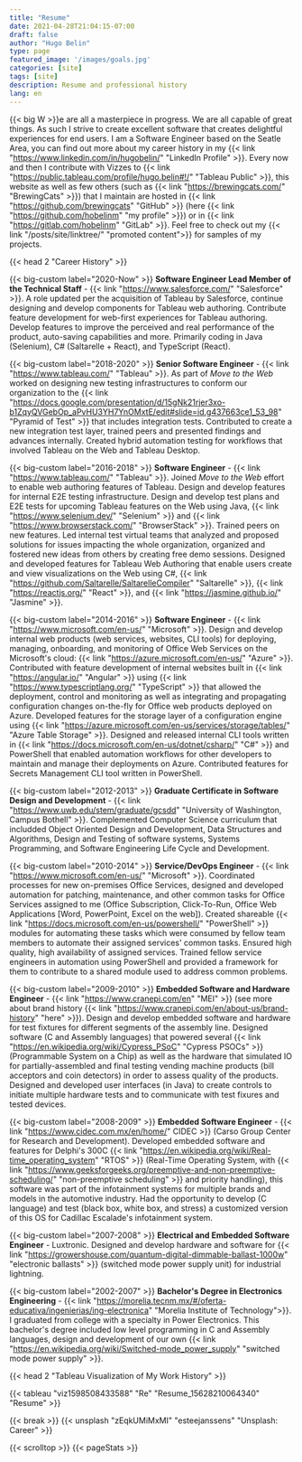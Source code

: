 ```yaml
---
title: "Resume"
date: 2021-04-28T21:04:15-07:00
draft: false
author: "Hugo Belin"
type: page
featured_image: '/images/goals.jpg'
categories: [site]
tags: [site]
description: Resume and professional history
lang: en
---
```


{{< big W >}}e are all a masterpiece in progress. We are all capable of great things. As such I strive to create 
excellent software that creates delightful experiences for end users. I am a Software Engineer based on the Seatle Area, 
you can find out more about my career history in my 
{{< link "https://www.linkedin.com/in/hugobelin/" "LinkedIn Profile" >}}. Every now and 
then I contribute with Vizzes to {{< link "https://public.tableau.com/profile/hugo.belin#!/" "Tableau Public" >}}, this 
website as well as few others (such as {{< link "https://brewingcats.com/" "BrewingCats" >}}) that I maintain are hosted 
in {{< link "https://github.com/brewingcats" "GitHub" >}} (here {{< link "https://github.com/hobelinm" "my profile" >}}) 
or in {{< link "https://gitlab.com/hobelinm" "GitLab" >}}. Feel free to check out my 
{{< link "/posts/site/linktree/" "promoted content">}} for samples of my projects.

{{< head 2 "Career History" >}}

{{< big-custom label="2020-Now" >}} **Software Engineer Lead Member of the Technical Staff** - 
{{< link "https://www.salesforce.com/" "Salesforce" >}}. A role updated per the acquisition of Tableau by Salesforce, continue
designing and develop components for Tableau web authoring. Contribute feature development for web-first experiences for 
Tableau authoring. Develop features to improve the perceived and real performance of the product, auto-saving capabilities and more. 
Primarily coding in Java (Selenium), C# (Saltarelle + React), and TypeScript (React).

{{< big-custom label="2018-2020" >}} **Senior Software Engineer** - {{< link "https://www.tableau.com/" "Tableau" >}}. As 
part of *Move to the Web* worked on designing new testing infrastructures to conform our organization to the 
{{< link "https://docs.google.com/presentation/d/15gNk21rjer3xo-b1ZqyQVGebOp_aPvHU3YH7YnOMxtE/edit#slide=id.g437663ce1_53_98" "Pyramid of Test" >}} 
that includes integration tests. Contributed to create a new integration test layer, trained peers and presented findings 
and advances internally. Created hybrid automation testing for workflows that involved Tableau on the Web and Tableau Desktop.

{{< big-custom label="2016-2018" >}} **Software Engineer** - {{< link "https://www.tableau.com/" "Tableau" >}}. Joined 
*Move to the Web* effort to enable web authoring features of Tableau. Design and develop features for internal E2E testing 
infrastructure. Design and develop test plans and E2E tests for upcoming Tableau features on the Web using Java, 
{{< link "https://www.selenium.dev/" "Selenium" >}} and {{< link "https://www.browserstack.com/" "BrowserStack" >}}. 
Trained peers on new features. Led internal test virtual teams that analyzed and proposed solutions for issues impacting 
the whole organization, organized and fostered new ideas from others by creating free demo sessions. Designed and developed 
features for Tableau Web Authoring that enable users create and view visualizations on the Web using C#, 
{{< link "https://github.com/Saltarelle/SaltarelleCompiler" "Saltarelle" >}}, {{< link "https://reactjs.org/" "React" >}}, 
and {{< link "https://jasmine.github.io/" "Jasmine" >}}.

{{< big-custom label="2014-2016" >}} **Software Engineer** - {{< link "https://www.microsoft.com/en-us/" "Microsoft" >}}. 
Design and develop internal web products (web services, websites, CLI tools) for deploying, managing, onboarding, and monitoring 
of Office Web Services on the Microsoft's cloud: {{< link "https://azure.microsoft.com/en-us/" "Azure" >}}. Contributed with 
feature development of internal websites built in {{< link "https://angular.io/" "Angular" >}} using 
{{< link "https://www.typescriptlang.org/" "TypeScript" >}} that allowed the deployment, control and monitoring as well as 
integrating and propagating configuration changes on-the-fly for Office web products deployed on Azure. Developed features for 
the storage layer of a configuration engine using 
{{< link "https://azure.microsoft.com/en-us/services/storage/tables/" "Azure Table Storage" >}}. Designed and released internal 
CLI tools written in {{< link "https://docs.microsoft.com/en-us/dotnet/csharp/" "C#" >}} and PowerShell that enabled automation 
workflows for other developers to maintain and manage their deployments on Azure. Contributed features for Secrets Management 
CLI tool written in PowerShell.

{{< big-custom label="2012-2013" >}} **Graduate Certificate in Software Design and Development** - 
{{< link "https://www.uwb.edu/stem/graduate/gcsdd" "University of Washington, Campus Bothell" >}}. Complemented Computer Science 
curriculum that includded Object Oriented Design and Development, Data Structures and Algorithms, Design and Testing of software 
systems, Systems Programming, and Software Engineering Life Cycle and Development.

{{< big-custom label="2010-2014" >}} **Service/DevOps Engineer** - {{< link "https://www.microsoft.com/en-us/" "Microsoft" >}}. 
Coordinated processes for new on-premises Office Services, designed and developed automation for patching, maintenance, and other 
common tasks for Office Services assigned to me (Office Subscription, Click-To-Run, Office Web Applications [Word, PowerPoint, Excel
on the web]). Created shareable {{< link "https://docs.microsoft.com/en-us/powershell/" "PowerShell" >}} modules for automating 
these tasks which were consumed by fellow team members to automate their assigned services' common tasks. Ensured high quality, 
high availability of assigned services. Trained fellow service engineers in automation using PowerShell and provided a framework 
for them to contribute to a shared module used to address common problems.

{{< big-custom label="2009-2010" >}} **Embedded Software and Hardware Engineer** - {{< link "https://www.cranepi.com/en" "MEI" >}} 
(see more about brand history {{< link "https://www.cranepi.com/en/about-us/brand-history" "here" >}}). 
Design and develop embedded software and hardware for test fixtures for different segments of the assembly line. Designed software 
(C and Assembly languages) that powered several {{< link "https://en.wikipedia.org/wiki/Cypress_PSoC" "Cypress PSOCs" >}} 
(Programmable System on a Chip) as well as the hardware that simulated IO for partially-assembled and final testing vending machine 
products (bill acceptors and coin detectors) in order to assess quality of the products. Designed and developed user interfaces 
(in Java) to create controls to initiate multiple hardware tests and to communicate with test fixures and tested devices.

{{< big-custom label="2008-2009" >}} **Embedded Software Engineer** - {{< link "https://www.cidec.com.mx/en/home/" CIDEC >}} (Carso 
Group Center for Research and Development). Developed embedded software and features for Delphi's 300C 
{{< link "https://en.wikipedia.org/wiki/Real-time_operating_system" "RTOS" >}} (Real-Time Operating 
System, with {{< link "https://www.geeksforgeeks.org/preemptive-and-non-preemptive-scheduling/" "non-preemptive scheduling" >}} and 
priority handling), this software was part of the infotainment systems for multiple brands and models in the automotive industry. 
Had the opportunity to develop (C language) and test (black box, white box, and stress) a customized version of this OS for Cadillac 
Escalade's infotainment system.

{{< big-custom label="2007-2008" >}} **Electrical and Embedded Software Engineer** - Luxtronic. Designed and develop hardware and 
software for {{< link "https://growershouse.com/quantum-digital-dimmable-ballast-1000w" "electronic ballasts" >}} 
(switched mode power supply unit) for industrial lightning.

{{< big-custom label="2002-2007" >}} **Bachelor's Degree in Electronics Engineering** - 
{{< link "https://morelia.tecnm.mx/#/oferta-educativa/ingenierias/ing-electronica" "Morelia Institute of Technology">}}. I 
graduated from college with a specialty in Power Electronics. This bachelor's degree included low level programming in C 
and Assembly languages, design and development of our own 
{{< link "https://en.wikipedia.org/wiki/Switched-mode_power_supply" "switched mode power supply" >}}.

{{< head 2 "Tableau Visualization of My Work History" >}}

{{< tableau "viz1598508433588" "Re" "Resume_15628210064340" "Resume" >}}

{{< break >}}
{{< unsplash "zEqkUMiMxMI" "esteejanssens" "Unsplash: Career" >}}

{{< scrolltop >}}
{{< pageStats >}}
